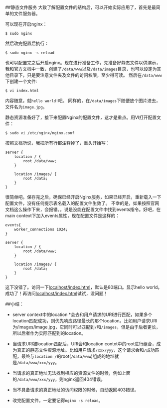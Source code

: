 ##静态文件服务
大致了解配置文件的结构后，可以开始实际应用了，首先是最简单的文件服务器。

可以现在开启nginx：

	$ sudo nginx

然后改完配置后执行：

	$ sudo nginx -s reload

也可以配置完之后开启nginx。现在进行准备工作，先准备好静态文件以供演示，我和官方文档中一致，创建了`/data/www`以及`/data/images`目录，也可以设定为其他目录下，只是要注意文件夹及文件的访问权限，至少得可读。
然后在`/data/www`下创建一个文件:

	$ vi index.html

内容随意，就`hello world!`吧。
同样的，在`/data/images`下随便放个图片进去，文件名为`image.jpg`。

静态资源准备好了，接下来配置Nginx的配置文件，这才是重点。用VI打开配置文件：

	$ sudo vi /etc/nginx/nginx.conf

按照文档所说，我把所有行都注释掉了，重头开始写：

	server {
	    location / {
	        root /data/www;
	    }

	    location /images/ {
	        root /data;
	    }
	}

很简单吧。保存完之后，确保已经开启Nginx服务，如果已经开启，重新载入一下配置文件，没有任何提示表名载入的配置文件生效了。
不幸的是，如果按照官网文档这么操作下来，会报错。。说是没能在配置文件中找到events指令。好吧，在main context下加入events属性，现在配置文件是这样的：

	events{
		worker_connections 1024;
	}

	server {
	    location / {
	        root /data/www;
	    }

	    location /images/ {
	        root /data;
	    }
	}

这下没错了。访问一下[localhost/index.html](http://localhost/index.html)，默认是80端口。显示hello world。成功了！再访问[localhost/index.html](http://localhost/images/image.jpg)试试，没问题！

##小结：
* server context中的location *会去和用户请求的URI进行匹配，如果多个location匹配成功，则优先响应路径最长的那个location。比如用户请求URI为/images/image.jpg，它同时可以匹配到`/`和`/images`，但是由于后者更长，所以后者作为实际匹配到的location。

* 当请求URI被location匹配后，URI会和location contxt中的root进行组合，成为真正的静态文件资源地址。比如用户请求`/xxx/yyy`，这个请求会和`/`成功匹配，最终与`location /`的root(`/data/www`)组成的地址就是`/data/www/xxx/yyy`。

* 当请求的真正地址无法找到相应的资源文件的时候，例如上面的`/data/www/xxx/yyy`，则nginx返回404错误。

* 当不具备请求的真正地址的访问权限的时候，自动返回403错误。

* 改完配置文件，一定要记得`nginx -s reload`。